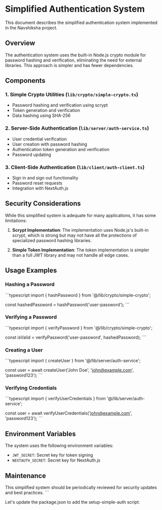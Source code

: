 # Simplified Authentication System

This document describes the simplified authentication system implemented in the Navshiksha project.

## Overview

The authentication system uses the built-in Node.js crypto module for password hashing and verification, eliminating the need for external libraries. This approach is simpler and has fewer dependencies.

## Components

### 1. Simple Crypto Utilities (`lib/crypto/simple-crypto.ts`)

- Password hashing and verification using scrypt
- Token generation and verification
- Data hashing using SHA-256

### 2. Server-Side Authentication (`lib/server/auth-service.ts`)

- User credential verification
- User creation with password hashing
- Authentication token generation and verification
- Password updating

### 3. Client-Side Authentication (`lib/client/auth-client.ts`)

- Sign in and sign out functionality
- Password reset requests
- Integration with NextAuth.js

## Security Considerations

While this simplified system is adequate for many applications, it has some limitations:

1. **Scrypt Implementation**: The implementation uses Node.js's built-in scrypt, which is strong but may not have all the protections of specialized password hashing libraries.

2. **Simple Token Implementation**: The token implementation is simpler than a full JWT library and may not handle all edge cases.

## Usage Examples

### Hashing a Password

\`\`\`typescript
import { hashPassword } from '@/lib/crypto/simple-crypto';

const hashedPassword = hashPassword('user-password');
\`\`\`

### Verifying a Password

\`\`\`typescript
import { verifyPassword } from '@/lib/crypto/simple-crypto';

const isValid = verifyPassword('user-password', hashedPassword);
\`\`\`

### Creating a User

\`\`\`typescript
import { createUser } from '@/lib/server/auth-service';

const user = await createUser('John Doe', 'john@example.com', 'password123');
\`\`\`

### Verifying Credentials

\`\`\`typescript
import { verifyUserCredentials } from '@/lib/server/auth-service';

const user = await verifyUserCredentials('john@example.com', 'password123');
\`\`\`

## Environment Variables

The system uses the following environment variables:

- `JWT_SECRET`: Secret key for token signing
- `NEXTAUTH_SECRET`: Secret key for NextAuth.js

## Maintenance

This simplified system should be periodically reviewed for security updates and best practices.
\`\`\`

Let's update the package.json to add the setup-simple-auth script:
